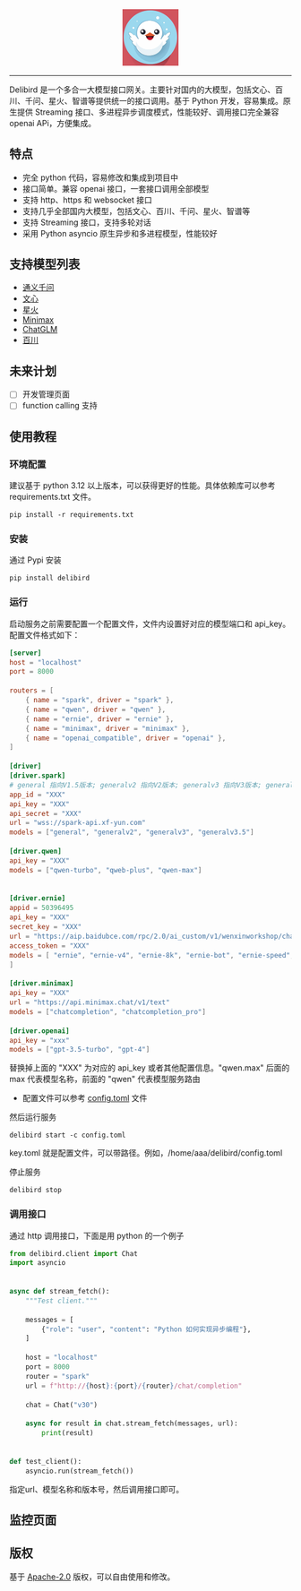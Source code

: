 <div align="center">
  <picture>
    <img alt="Delibird" src="images/describe.png" width=20%>
  </picture>
</div>

---
Delibird 是一个多合一大模型接口网关。主要针对国内的大模型，包括文心、百川、千问、星火、智谱等提供统一的接口调用。基于 Python 开发，容易集成。原生提供 Streaming 接口、多进程异步调度模式，性能较好、调用接口完全兼容 openai APi，方便集成。

## 特点

- 完全 python 代码，容易修改和集成到项目中
- 接口简单。兼容 openai 接口，一套接口调用全部模型
- 支持 http、https 和 websocket 接口
- 支持几乎全部国内大模型，包括文心、百川、千问、星火、智谱等
- 支持 Streaming 接口，支持多轮对话
- 采用 Python asyncio 原生异步和多进程模型，性能较好

## 支持模型列表

- [通义千问](https://dashscope.console.aliyun.com/model)
- [文心](https://cloud.baidu.com/product/wenxinworkshop)
- [星火](https://xinghuo.xfyun.cn/sparkapi)
- [Minimax](https://api.minimax.chat/)
- [ChatGLM](https://open.bigmodel.cn/dev/api)
- [百川](https://www.baichuan-ai.com/home)

## 未来计划
- [ ] 开发管理页面
- [ ] function calling 支持

## 使用教程

### 环境配置

建议基于 python 3.12 以上版本，可以获得更好的性能。具体依赖库可以参考 requirements.txt 文件。

~~~shell
pip install -r requirements.txt
~~~

### 安装

通过 Pypi 安装

~~~shell
pip install delibird
~~~

### 运行

启动服务之前需要配置一个配置文件，文件内设置好对应的模型端口和 api_key。配置文件格式如下：

```toml
[server]
host = "localhost"
port = 8000

routers = [
    { name = "spark", driver = "spark" },
    { name = "qwen", driver = "qwen" },
    { name = "ernie", driver = "ernie" },
    { name = "minimax", driver = "minimax" },
    { name = "openai_compatible", driver = "openai" },
]

[driver]
[driver.spark]
# general 指向V1.5版本; generalv2 指向V2版本; generalv3 指向V3版本; generalv3.5 指向V3.5版本;
app_id = "XXX"
api_key = "XXX"
api_secret = "XXX"
url = "wss://spark-api.xf-yun.com"
models = ["general", "generalv2", "generalv3", "generalv3.5"]

[driver.qwen]
api_key = "XXX"
models = ["qwen-turbo", "qweb-plus", "qwen-max"]


[driver.ernie]
appid = 50396495
api_key = "XXX"
secret_key = "XXX"
url = "https://aip.baidubce.com/rpc/2.0/ai_custom/v1/wenxinworkshop/chat"
access_token = "XXX"
models = [ "ernie", "ernie-v4", "ernie-8k", "ernie-bot", "ernie-speed", "ernie-bot-turbo",
]

[driver.minimax]
api_key = "XXX"
url = "https://api.minimax.chat/v1/text"
models = ["chatcompletion", "chatcompletion_pro"]

[driver.openai]
api_key = "xxx"
models = ["gpt-3.5-turbo", "gpt-4"]
```

替换掉上面的 "XXX" 为对应的 api_key 或者其他配置信息。"qwen.max" 后面的 max 代表模型名称，前面的 "qwen" 代表模型服务路由

- 配置文件可以参考 [config.toml](./examples/config.toml) 文件

然后运行服务

```shell
delibird start -c config.toml
```
key.toml 就是配置文件，可以带路径。例如，/home/aaa/delibird/config.toml

停止服务

```shell
delibird stop
```

### 调用接口
通过 http 调用接口，下面是用 python 的一个例子

```python
from delibird.client import Chat
import asyncio


async def stream_fetch():
    """Test client."""

    messages = [
        {"role": "user", "content": "Python 如何实现异步编程"},
    ]

    host = "localhost"
    port = 8000
    router = "spark"
    url = f"http://{host}:{port}/{router}/chat/completion"

    chat = Chat("v30")

    async for result in chat.stream_fetch(messages, url):
        print(result)


def test_client():
    asyncio.run(stream_fetch())
```

指定url、模型名称和版本号，然后调用接口即可。

## 监控页面



## 版权
基于 [Apache-2.0](LICENSE) 版权，可以自由使用和修改。
